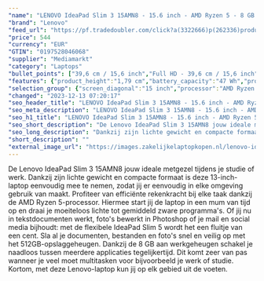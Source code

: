 ```yaml
---
"name": "LENOVO IdeaPad Slim 3 15AMN8 - 15.6 inch - AMD Ryzen 5 - 8 GB - 512 GB"
"brand": "Lenovo"
"feed_url": "https://pf.tradedoubler.com/click?a(3322666)p(262336)product(50617-1766195)ttid(3)url(https%3A%2F%2Fwww.mediamarkt.nl%2Fnl%2Fproduct%2F_lenovo-ideapad-slim-3-15amn8-156-inch-amd-ryzen-5-8-gb-512-gb-1766195.html%3Futm_source%3Dtradedoubler%26utm_medium%3Daff-comparison%26utm_term%3D1766195)"
"price": 544
"currency": "EUR"
"GTIN": "0197528046068"
"supplier": "Mediamarkt"
"category": "Laptops"
"bullet_points": ["39,6 cm / 15,6 inch","Full HD - 39,6 cm / 15,6 inch","SSD , 512 GB , M.2 via PCIe","2x USB 3.2, 1x USB 3.2 Type-C, 1x HDMI 1.4b, 1x hoofdtelefoon-/microfooncombo","Lithium polymer","35.9 cm x 1.79 cm x 23.5 cm /"]
"features": {"product_height":"1,79 cm","battery_capacity":"47 Wh","processor_brand":"AMD","weight":"1,62 kg","product_depth":"23,5 cm","memory_size":"8 GB","scope_of_delivery":"Laptop, AC-adapter (65W), handleiding","additional_update_information":"Voor zover op de afbeeldingen apps worden getoond, geldt dat MediaMarkt niet kan garanderen dat de apps tijdens de volledige levensduur van het product goed zullen blijven functioneren. Dit hangt af van het beleid van de fabrikant.","connections":"2x USB 3.2, 1x USB 3.2 Type-C, 1x HDMI 1.4b, 1x hoofdtelefoon-/microfooncombo","min_duration_supported_software_updates":"2 jaar","bluetooth":"Ja","hard_disk_1":"SSD , 512 GB , M.2 via PCIe","manufacturer_guarantee":"2 jaar","panel_type":"IPS (In-Plane Switching)","touchscreen":"Nee","product_width":"35,9 cm","dimensions_weight":"35.9 cm x 1.79 cm x 23.5 cm /","processor_model":"Ryzen™ 5","image_quality":"Full HD","integrated_mike":"Ja","old_price":"629.00","speakers":"Ja","convertibility":"Vast scherm","memory_speeds":"5200 MHz","depth":"23,5 cm","screen_diagonal_inches":"15.6 inch","model_year":"2023","ram_configuration":"1x 8GB","shipping_costs":"0.00","screen_type":"Mat scherm","previous_price":"629.00","height":"1,79 cm","wlan_standards":"WiFi 6 (802.11AX)","delivery_time":"1","bluetooth_version":"5.1","brightness":"300 cd/m²","image_ratio":"16:9","product_manufacturer":"LENOVO","manufacturer_part_number":"82XQ00ALMH","screen_diagonal_cm":"39,6 cm","screen_diagonal_cm_inch":"39,6 cm / 15,6 inch","color":"Grijs","battery_type":"Lithium polymer","product_type":"Laptop","capacity_of_1_hard_disk":"512 GB","processor_speed_with_turbo":"4.3 GHz","type_of_1_hard_disk":"SSD","number_of_processor_cores":"4","short_description":"IP SLIM 3 15AMN8 R5 8G 512G 11H","ram_type":"DDR5","front_camera":"Ja","resolution":"1920 x 1080","integrated_webcam":"Ja","update_policy":"Onbekend","total_storage_space_in_gb":"512 GB","wlan":"Ja","product_introduction_date":"2023-04-18","warranty_note":"Geen aanvullende garantie-informatie","processor_clock_rate":"2.8 GHz","processor":"AMD Ryzen 5 7520U","card_reader":"Ja","manufacturer_supported_software_updates":"Ja","total_storage_space":"512 GB"}
"selection_group": {"screen_diagonal":"15 inch","processor":"AMD Ryzen 5","changed_price_past_3_days":false,"product_family":"Ideapad"}
"changed": "2023-12-13 07:20:17"
"seo_header_title": "LENOVO IdeaPad Slim 3 15AMN8 - 15.6 inch - AMD Ryzen 5 - 8 GB - 512 GB"
"seo_meta_description": "LENOVO IdeaPad Slim 3 15AMN8 - 15.6 inch - AMD Ryzen 5 - 8 GB - 512 GB"
"seo_h1_title": "LENOVO IdeaPad Slim 3 15AMN8 - 15.6 inch - AMD Ryzen 5 - 8 GB - 512 GB"
"seo_short_description": "De Lenovo IdeaPad Slim 3 15AMN8 jouw ideale metgezel tijdens je studie of werk."
"seo_long_description": "Dankzij zijn lichte gewicht en compacte formaat is deze 13-inch-laptop eenvoudig mee te nemen, zodat jij er eenvoudig in elke omgeving gebruik van maakt. Profiteer van efficiënte rekenkracht bij elke taak dankzij de AMD Ryzen 5-processor. Hiermee start jij de laptop in een mum van tijd op en draai je moeiteloos lichte tot gemiddeld zware programma's. Of jij nu in tekstdocumenten werkt, foto's bewerkt in Photoshop of je mail en social media bijhoudt: met de flexibele IdeaPad Slim 5 wordt het een fluitje van een cent. Sla al je documenten, bestanden en foto's snel en veilig op met het 512GB-opslaggeheugen. Dankzij de 8 GB aan werkgeheugen schakel je naadloos tussen meerdere applicaties tegelijkertijd. Dit komt zeer van pas wanneer je veel moet multitasken voor bijvoorbeeld je werk of studie. Kortom, met deze Lenovo-laptop kun jij op elk gebied uit de voeten."
"short_description": ""
"external_image_url": "https://images.zakelijkelaptopkopen.nl/lenovo-ideapad-slim-3-15amn8-156-inch-amd-ryzen-5-8-gb-512-gb-1766195.webp"
---
```


De Lenovo IdeaPad Slim 3 15AMN8 jouw ideale metgezel tijdens je studie of werk. Dankzij zijn lichte gewicht en compacte formaat is deze 13-inch-laptop eenvoudig mee te nemen, zodat jij er eenvoudig in elke omgeving gebruik van maakt. Profiteer van efficiënte rekenkracht bij elke taak dankzij de AMD Ryzen 5-processor. Hiermee start jij de laptop in een mum van tijd op en draai je moeiteloos lichte tot gemiddeld zware programma's. Of jij nu in tekstdocumenten werkt, foto's bewerkt in Photoshop of je mail en social media bijhoudt: met de flexibele IdeaPad Slim 5 wordt het een fluitje van een cent. Sla al je documenten, bestanden en foto's snel en veilig op met het 512GB-opslaggeheugen. Dankzij de 8 GB aan werkgeheugen schakel je naadloos tussen meerdere applicaties tegelijkertijd. Dit komt zeer van pas wanneer je veel moet multitasken voor bijvoorbeeld je werk of studie. Kortom, met deze Lenovo-laptop kun jij op elk gebied uit de voeten.